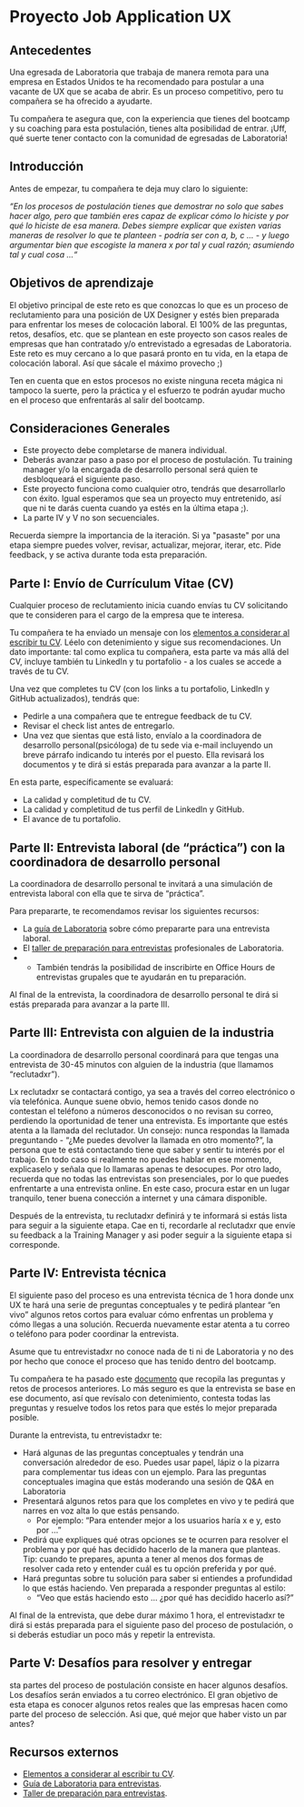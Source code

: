 # Proyecto Job Application UX

## Antecedentes

Una egresada de Laboratoria que trabaja de manera remota para una empresa en 
Estados Unidos te ha recomendado para postular a una vacante de UX que se 
acaba de abrir. Es un proceso competitivo, pero tu compañera se
ha ofrecido a ayudarte. 

Tu compañera te asegura que, con la experiencia que tienes del bootcamp y su
coaching para esta postulación, tienes alta posibilidad de entrar. ¡Uff, qué
suerte tener contacto con la comunidad de egresadas de Laboratoria!

## Introducción

Antes de empezar, tu compañera te deja muy claro lo siguiente: 

*“En los procesos de postulación tienes que demostrar no solo que sabes hacer
algo, pero que también eres capaz de explicar cómo lo hiciste y por qué lo
hiciste de esa manera. Debes siempre explicar que existen varias maneras de
resolver lo que te planteen - podría ser con a, b, c ... - y luego argumentar
bien que escogiste la manera x por tal y cual razón; asumiendo tal y cual
cosa ...“*

## Objetivos de aprendizaje

El objetivo principal de este reto es que conozcas lo que es un proceso de
reclutamiento para una posición de UX Designer y estés bien preparada para
enfrentar los meses de colocación laboral. El 100% de las preguntas, retos,
desafíos, etc. que se plantean en este proyecto son casos reales de empresas que
han contratado y/o entrevistado a egresadas de Laboratoria. Este reto es muy
cercano a lo que pasará pronto en tu vida, en la etapa de colocación laboral.
Así que sácale el máximo provecho ;)

Ten en cuenta que en estos procesos no existe ninguna receta mágica ni tampoco
la suerte, pero la práctica y el esfuerzo te podrán ayudar mucho en el proceso 
que enfrentarás al salir del bootcamp.

## Consideraciones Generales

* Este proyecto debe completarse de manera individual.
* Deberás avanzar paso a paso por el proceso de postulación. Tu training manager
y/o la encargada de desarrollo personal será quien te desbloqueará el siguiente
paso.
* Este proyecto funciona como cualquier otro, tendrás que desarrollarlo con 
éxito. Igual esperamos que sea un proyecto muy entretenido, así que ni te darás
cuenta cuando ya estés en la última etapa ;).
* La parte IV y V no son secuenciales.

Recuerda siempre la importancia de la iteración. Si ya "pasaste" por una etapa
siempre puedes volver, revisar, actualizar, mejorar, iterar, etc. Pide feedback, 
y se activa durante toda esta preparación. 
        
## Parte I: Envío de Currículum Vitae (CV)

Cualquier proceso de reclutamiento inicia cuando envías tu CV solicitando que te
consideren para  el cargo de la empresa que te interesa.

Tu compañera te ha enviado un mensaje con los [elementos a
considerar al escribir tu CV](https://drive.google.com/file/d/17BL00Qd0z2NBQkTEeg2_BgvQNsytMaMu/view?usp=sharing).
Léelo con detenimiento y sigue sus recomendaciones. Un dato importante: tal como
explica tu compañera, esta parte va más allá del CV, incluye también tu LinkedIn
y tu portafolio - a los cuales se accede a través de tu CV.

Una vez que completes tu CV (con los links a tu portafolio, LinkedIn y GitHub
actualizados), tendrás que:
* Pedirle a una compañera que te entregue feedback de tu CV.
* Revisar el check list antes de entregarlo.
* Una vez que sientas que está listo, envíalo a la coordinadora de desarrollo 
personal(psicóloga) de tu sede via e-mail incluyendo un breve párrafo indicando
 tu interés por el puesto. Ella revisará los documentos y te dirá si estás 
 preparada para avanzar a la parte II.

En esta parte, específicamente se evaluará:

* La calidad y completitud de tu CV.
* La calidad y completitud de tus perfil de LinkedIn y GitHub.
* El avance de tu portafolio.

## Parte II: Entrevista laboral (de “práctica”) con la coordinadora de desarrollo personal

La coordinadora de desarrollo personal te invitará a una simulación de
entrevista laboral con ella que te sirva de “práctica”.

Para prepararte, te recomendamos revisar los siguientes recursos:
* La [guía de Laboratoria](https://drive.google.com/file/d/1hwayjQlU7m6acBts9g0G5VBK8ZCcAN2b/view?usp=sharing)
  sobre cómo prepararte para una entrevista laboral.
* El [taller de preparación para entrevistas](https://docs.google.com/presentation/d/1IKc49cO4PQZVytL8pEgu9rogWYcuoguBcnKHgPKKXLs/edit?usp=sharing) profesionales
  de Laboratoria.
* * También tendrás la posibilidad de inscribirte en Office Hours de entrevistas 
grupales que te ayudarán en tu preparación.

Al final de la entrevista, la coordinadora de desarrollo personal te dirá si
estás preparada para avanzar a la parte III.

## Parte III: Entrevista con alguien de la industria 

La coordinadora de desarrollo personal coordinará para que tengas una
entrevista de 30-45 minutos con alguien de la industria (que llamamos
“reclutadxr”).

Lx reclutadxr se contactará contigo, ya sea a través del correo
electrónico o vía telefónica. Aunque suene obvio, hemos tenido casos donde no
contestan el teléfono a números desconocidos o no revisan su correo, perdiendo
la oportunidad de tener una entrevista. Es importante que estés atenta a la
llamada del reclutador. Un consejo: nunca respondas la llamada preguntando -
“¿Me puedes devolver la llamada en otro momento?”, la persona que te está
contactando tiene que saber y sentir tu interés por el trabajo. En todo caso si
realmente no puedes hablar en ese momento, explicaselo y señala que lo llamaras
apenas te desocupes.  Por otro lado, recuerda que no todas las entrevistas son
presenciales, por lo que puedes enfrentarte a una entrevista online. En este
caso, procura estar en un lugar tranquilo, tener buena conección a internet y
una cámara disponible.

Después de la entrevista, tu reclutadxr definirá y te informará si estás lista 
para seguir a la siguiente etapa. Cae en ti, recordarle al reclutadxr que envíe
su feedback a la Training Manager y asi poder seguir a la siguiente etapa si 
corresponde.

## Parte IV: Entrevista técnica

El siguiente paso del proceso es una entrevista técnica de 1 hora donde unx UX
te hará una serie de preguntas conceptuales y te pedirá plantear “en vivo”
algunos retos cortos para evaluar cómo enfrentas un problema y cómo llegas a una
solución.  Recuerda nuevamente estar atenta a tu correo o teléfono para poder
coordinar la entrevista.

Asume que tu entrevistadxr no conoce nada de ti ni de Laboratoria y no des por 
hecho que conoce el proceso que has tenido dentro del bootcamp.

Tu compañera te ha pasado este
[documento](https://docs.google.com/document/d/1nevI19zjfopoPfZmgpz-tFWbgKVvQ3rmtfoLsuLaC_k/edit#)
que recopila las preguntas y retos de procesos anteriores. Lo más seguro es que
la entrevista se base en ese documento, así que revísalo con detenimiento,
contesta todas las preguntas y resuelve todos los retos para que estés lo mejor
preparada posible.

Durante la entrevista, tu entrevistadxr te:

* Hará algunas de las preguntas conceptuales y tendrán una conversación
  alrededor de eso. Puedes usar papel, lápiz o la pizarra para complementar tus
  ideas con un ejemplo. Para las preguntas conceptuales imagina que estás
  moderando una sesión de Q&A en Laboratoria
* Presentará algunos retos para que los completes en vivo y te pedirá que narres
  en voz alta lo que estás pensando.
  * Por ejemplo: “Para entender mejor a los usuarios haría x e y, esto por …”
* Pedirá que expliques qué otras opciones se te ocurren para resolver el
  problema y por qué has decidido hacerlo de la manera que planteas. Tip: cuando
  te prepares, apunta a tener al menos dos formas de resolver cada reto y
  entender cuál es tu opción preferida y por qué.
* Hará preguntas sobre tu solución para saber si entiendes a profundidad lo que
  estás haciendo. Ven preparada a responder preguntas al estilo:
  * “Veo que estás haciendo esto … ¿por qué has decidido hacerlo así?”

Al final de la entrevista, que debe durar máximo 1 hora, el entrevistadxr te 
dirá si estás preparada para el siguiente paso del proceso de postulación, 
o si deberás estudiar un poco más y repetir la entrevista. 


## Parte V: Desafíos para resolver y entregar

sta partes del proceso de postulación consiste en hacer algunos desafíos. 
Los desafíos serán enviados a tu correo electrónico. El gran objetivo de esta 
etapa es conocer algunos retos reales que las empresas hacen como 
parte del proceso de selección. Asi que, qué mejor que haber visto un par 
antes?


## Recursos externos
* [Elementos a considerar al escribir tu CV](https://drive.google.com/file/d/17BL00Qd0z2NBQkTEeg2_BgvQNsytMaMu/view?usp=sharing).
* [Guía de Laboratoria para entrevistas](https://drive.google.com/file/d/1hwayjQlU7m6acBts9g0G5VBK8ZCcAN2b/view?usp=sharing).
* [Taller de preparación para entrevistas](https://docs.google.com/presentation/d/1IKc49cO4PQZVytL8pEgu9rogWYcuoguBcnKHgPKKXLs/edit?usp=sharing).
